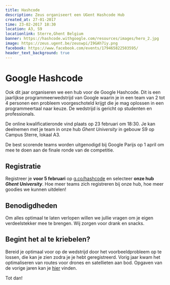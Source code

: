 ```yaml
---
title: Hashcode
description: Zeus organiseert een UGent Hashcode Hub
created_at: 27-01-2017
time: 23-02-2017 18:30
location: A3, S9
locationlink: Sterre,Ghent Belgium
banner: https://hashcode.withgoogle.com/resources/images/hero_2.jpg
image: https://zeus.ugent.be/zeuswpi/I9GAh7iy.png
facebook: https://www.facebook.com/events/179465822503595/
header_text_background: true
---
```


# Google Hashcode
Ook dit jaar organiseren we een hub voor de Google Hashcode. Dit is een jaarlijkse programmeerwedstrijd van Google waarin je in een team van 2 tot 4 personen een probleem voorgeschoteld krijgt die je mag oplossen in een programmeertaal naar keuze. De wedstrijd is gericht op studenten en professionals.

De online kwalificatieronde vind plaats op 23 februari om 18:30. Je kan deelnemen met je team in onze hub _Ghent University_ in gebouw S9 op Campus Sterre, lokaal A3.

De best scorende teams worden uitgenodigd bij Google Parijs op 1 april om mee te doen aan de finale ronde van de competitie.

## Registratie
Registreer je **voor 5 februari** op [g.co/hashcode](https://g.co/hashcode) en selecteer **onze hub _Ghent University_**. Hoe meer teams zich registreren bij onze hub, hoe meer goodies we kunnen uitdelen!

## Benodigdheden
Om alles optimaal te laten verlopen willen we jullie vragen om je eigen verdeelstekker mee te brengen. Wij zorgen voor drank en snacks.

## Begint het al te kriebelen?

Bereid je optimaal voor op de wedstrijd door het voorbeeldprobleem op te lossen, die kan je zien zodra je je hebt geregistreerd. Vorig jaar kwam het optimaliseren van routes voor drones en satellieten aan bod. Opgaven van de vorige jaren kan je [hier](https://hashcode.withgoogle.com/past_editions.html) vinden.

Tot dan!
